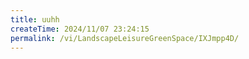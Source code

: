 ```yaml
---
title: uuhh
createTime: 2024/11/07 23:24:15
permalink: /vi/LandscapeLeisureGreenSpace/IXJmpp4D/
---
```


